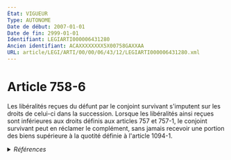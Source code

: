 ```yaml
---
État: VIGUEUR
Type: AUTONOME
Date de début: 2007-01-01
Date de fin: 2999-01-01
Identifiant: LEGIARTI000006431280
Ancien identifiant: ACAXXXXXXXX5X00758GAXXAA
URL: article/LEGI/ARTI/00/00/06/43/12/LEGIARTI000006431280.xml
---
```


<h1>Article 758-6</h1>

Les libéralités reçues du défunt par le conjoint survivant s'imputent sur les
droits de celui-ci dans la succession. Lorsque les libéralités ainsi reçues sont
inférieures aux droits définis aux articles 757 et 757-1, le conjoint survivant
peut en réclamer le complément, sans jamais recevoir une portion des biens
supérieure à la quotité définie à l'article 1094-1.


<details>
  <summary><em>Références</em></summary>

  <h2>Articles faisant référence à l'article</h2>
  
  <ul>
    <li>
      <a href="https://legal.tricoteuses.fr//redirection/LEGIARTI000006435800?vers=git&vers=legifrance">Code civil - article 1094-1 AUTONOME VIGUEUR, en vigueur depuis le 2007-01-01</a> CITATION cible
    </li>
    <li>
      <a href="https://legal.tricoteuses.fr//redirection/LEGIARTI000006284863?vers=git&vers=legifrance">LOI n° 2006-728 du 23 juin 2006 portant réforme des successions et des libéralités - article 29 ENTIEREMENT_MODIF</a> CREATION cible
    </li>
    <li>
      <a href="https://legal.tricoteuses.fr//redirection/LEGIARTI000006431086?vers=git&vers=legifrance">Code civil - article 757 AUTONOME MODIFIE, en vigueur du 1972-08-01 au 2002-07-01</a> CITATION cible
    </li>
    <li>
      <a href="https://legal.tricoteuses.fr//redirection/LEGIARTI000006431087?vers=git&vers=legifrance">Code civil - article 757 AUTONOME VIGUEUR, en vigueur depuis le 2002-07-01</a> CITATION cible
    </li>
    <li>
      <a href="https://legal.tricoteuses.fr//redirection/LEGIARTI000006431219?vers=git&vers=legifrance">Code civil - article 757-1 AUTONOME VIGUEUR, en vigueur depuis le 2002-07-01</a> CITATION cible
    </li>
    <li>
      <a href="https://legal.tricoteuses.fr//redirection/LEGIARTI000006435798?vers=git&vers=legifrance">Code civil - article 1094-1 AUTONOME MODIFIE, en vigueur du 1972-08-01 au 2006-07-01</a> CITATION cible
    </li>
    <li>
      <a href="https://legal.tricoteuses.fr//redirection/LEGIARTI000006435799?vers=git&vers=legifrance">Code civil - article 1094-1 AUTONOME MODIFIE, en vigueur du 2006-07-01 au 2007-01-01</a> CITATION cible
    </li>
  </ul>
  
  <h2>Références faites par l'article</h2>
  
  <ul>
    <li>
      2006-06-23 CREATION source <a href="https://legal.tricoteuses.fr//redirection/LEGIARTI000006284863?vers=git&vers=legifrance">LOI n° 2006-728 du 23 juin 2006 portant réforme des successions et des libéralités - article 29 ENTIEREMENT_MODIF</a>
    </li>
    <li>
      2999-01-01 CITATION source <a href="https://legal.tricoteuses.fr//redirection/LEGIARTI000006435798?vers=git&vers=legifrance">Code civil - article 1094-1 AUTONOME MODIFIE, en vigueur du 1972-08-01 au 2006-07-01</a>
    </li>
    <li>
      2999-01-01 CITATION source <a href="https://legal.tricoteuses.fr//redirection/LEGIARTI000006431086?vers=git&vers=legifrance">Code civil - article 757 AUTONOME MODIFIE, en vigueur du 1972-08-01 au 2002-07-01</a>
    </li>
    <li>
      2999-01-01 CITATION source <a href="https://legal.tricoteuses.fr//redirection/LEGIARTI000006431219?vers=git&vers=legifrance">Code civil - article 757-1 AUTONOME VIGUEUR, en vigueur depuis le 2002-07-01</a>
    </li>
    <li>
      CODIFICATION source Loi 1803-04-19
    </li>
  </ul>
</details>
